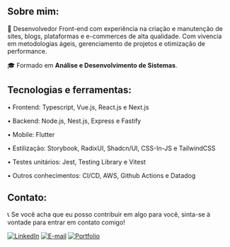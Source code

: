 ## Sobre mim:
👤 Desenvolvedor Front-end com experiência na criação e manutenção de sites, blogs, plataformas e e-commerces de alta qualidade. Com vivencia em metodologias ágeis, gerenciamento de projetos e otimização de performance.

🎓 Formado em **Análise e Desenvolvimento de Sistemas**.

## Tecnologias e ferramentas:

• Frontend: Typescript, Vue.js, React.js e Next.js

• Backend: Node.js, Nest.js, Express e Fastify

• Mobile: Flutter

• Estilização: Storybook, RadixUI, Shadcn/UI, CSS-In-JS e TailwindCSS

• Testes unitários: Jest, Testing Library e Vitest

• Outros conhecimentos: CI/CD, AWS, Github Actions e Datadog

## Contato:
📞 Se você acha que eu posso contribuir em algo para você, sinta-se à vontade para entrar em contato comigo!

[![LinkedIn](https://img.shields.io/badge/-LinkedIn-blue?style=flat-square&logo=LinkedIn&logoColor=white)](https://www.linkedin.com/in/luiz-veltroni/)
[![E-mail](https://img.shields.io/badge/-E--mail-red?style=flat-square&logo=Gmail&logoColor=white)](mailto:eduardoveltroni@hotmail.com)
[![Portfolio](https://img.shields.io/badge/-Portfolio-black?style=flat-square&logo=vercel&logoColor=white)](https://luizeduardo.vercel.app/)
